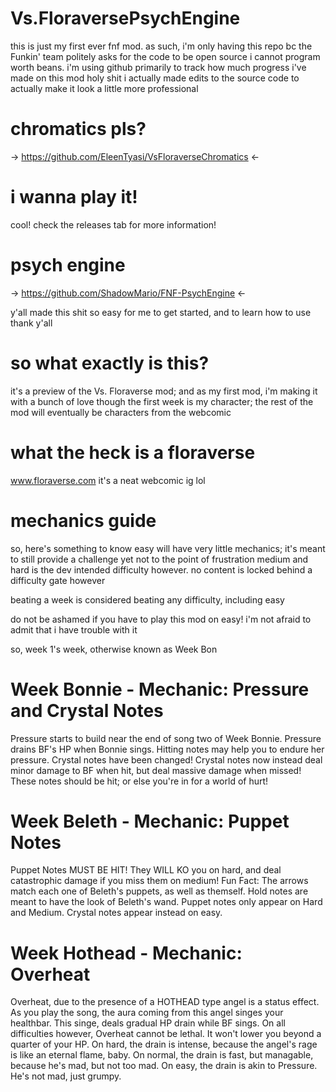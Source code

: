 # Vs.FloraversePsychEngine
this is just my first ever fnf mod.
as such, i'm only having this repo bc the Funkin' team politely asks for the code to be open source
i cannot program worth beans. i'm using github primarily to track how much progress i've made on this mod
holy shit
i actually made edits to the source code to actually make it look a little more professional

# chromatics pls?
-> https://github.com/EleenTyasi/VsFloraverseChromatics <-

# i wanna play it!
cool! check the releases tab for more information!

# psych engine
-> https://github.com/ShadowMario/FNF-PsychEngine <- 

y'all made this shit so easy for me to get started, and to learn how to use
thank y'all

# so what exactly is this?
it's a preview of the Vs. Floraverse mod; and as my first mod, i'm making it with a bunch of love
though the first week is my character; the rest of the mod will eventually be characters from the webcomic 

# what the heck is a floraverse
www.floraverse.com
it's a neat webcomic ig lol

# mechanics guide
so, here's something to know
easy will have very little mechanics; it's meant to still provide a challenge yet not to the point of frustration
medium and hard is the dev intended difficulty however. no content is locked behind a difficulty gate however

beating a week is considered beating any difficulty, including easy

do not be ashamed if you have to play this mod on easy! i'm not afraid to admit that i have trouble with it

so, week 1's week, otherwise known as Week Bon

# Week Bonnie - Mechanic: Pressure and Crystal Notes
Pressure starts to build near the end of song two of Week Bonnie. Pressure drains BF's HP when Bonnie sings. Hitting notes may help you to endure her pressure.
Crystal notes have been changed! Crystal notes now instead deal minor damage to BF when hit, but deal massive damage when missed! These notes should be hit; or else you're in for 
a world of hurt!

# Week Beleth - Mechanic: Puppet Notes
Puppet Notes MUST BE HIT! They WILL KO you on hard, and deal catastrophic damage if you miss them on medium! 
Fun Fact: The arrows match each one of Beleth's puppets, as well as themself. Hold notes are meant to have the look of Beleth's wand.
Puppet notes only appear on Hard and Medium. 
Crystal notes appear instead on easy. 

# Week Hothead - Mechanic: Overheat
Overheat, due to the presence of a HOTHEAD type angel is a status effect. As you play the song, the aura coming from this angel singes your healthbar. 
This singe, deals gradual HP drain while BF sings. On all difficulties however, Overheat cannot be lethal. It won't lower you beyond a quarter of your HP. 
On hard, the drain is intense, because the angel's rage is like an eternal flame, baby. 
On normal, the drain is fast, but managable, because he's mad, but not too mad.
On easy, the drain is akin to Pressure. He's not mad, just grumpy. 
